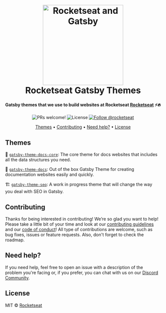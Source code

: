 <h1 align="center">
  <br>
  <img src="https://rocketseat-cdn.s3-sa-east-1.amazonaws.com/gatsby-themes-logo.svg" alt="Rocketseat and Gatsby" width="260">
  <br>
  Rocketseat Gatsby Themes
  <br>
</h1>

<h4 align="center">Gatsby themes that we use to build websites at Rocketseat <a href="https://rocketseat.com.br" target="_blank">Rocketseat</a> ⚡️🔥</h4>

<p align="center">
  <img src="https://img.shields.io/badge/PRs-welcome-%237159c1.svg" alt="PRs welcome!" />

  <img alt="License" src="https://img.shields.io/badge/license-MIT-%237159c1">

  <a href="https://twitter.com/intent/follow?screen_name=rocketseat">
    <img src="https://img.shields.io/twitter/follow/rocketseat.svg?label=Follow%20@rocketseat" alt="Follow @rocketseat" />
  </a>
</p>

<p align="center">
  <a href="#themes">Themes</a> •
  <a href="#contributing">Contributing</a> •
  <a href="#need-help">Need help?</a> •
  <a href="#license">License</a>
</p>

## Themes

🚀 [`gatsby-theme-docs-core`](./@rocketseat/gatsby-theme-docs-core): The core theme for docs websites that includes all the data structures you need.

🚀 [`gatsby-theme-docs`](./@rocketseat/gatsby-theme-docs): Out of the box Gatsby Theme for creating documentation websites easily and quickly.

🏗 [`gatsby-theme-seo`](./@rocketseat/gatsby-theme-seo): A work in progress theme that will change the way you deal with SEO in Gatsby.

## Contributing

Thanks for being interested in contributing! We’re so glad you want to help! Please take a little bit of your time and look at our [contributing guidelines](.github/CONTRIBUTING.md) and our
[code of conduct](.github/CODE_OF_CONDUCT.md)! All type of contributions are welcome, such as bug fixes, issues or feature requests. Also, don't forget to check the roadmap.

## Need help?

If you need help, feel free to open an issue with a description of the problem
you're facing or, if you prefer, you can chat with us on our
[Discord Community](https://rocketseat.com.br/comunidade).

## License

MIT © [Rocketseat](https://github.com/Rocketseat)

